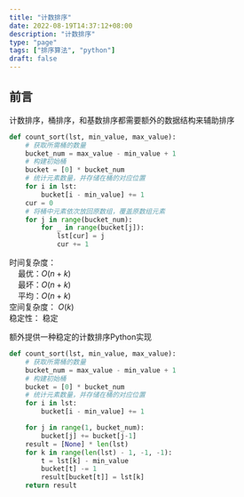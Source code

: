 ```yaml
---
title: "计数排序"
date: 2022-08-19T14:37:12+08:00
description: "计数排序"
type: "page"
tags: ["排序算法", "python"]
draft: false
---
```

## 前言  
计数排序，桶排序，和基数排序都需要额外的数据结构来辅助排序  

```python
def count_sort(lst, min_value, max_value):
    # 获取所需桶的数量
    bucket_num = max_value - min_value + 1
    # 构建初始桶
    bucket = [0] * bucket_num
    # 统计元素数量，并存储在桶的对应位置
    for i in lst:
        bucket[i - min_value] += 1
    cur = 0
    # 将桶中元素依次放回原数组，覆盖原数组元素
    for j in range(bucket_num):
        for _ in range(bucket[j]):
            lst[cur] = j
            cur += 1
```
时间复杂度：  
&nbsp; &nbsp; 最优：$O(n+k)$  
&nbsp; &nbsp; 最坏：$O(n+k)$   
&nbsp; &nbsp; 平均：$O(n+k)$   
空间复杂度： $O(k)$  
稳定性： 稳定

额外提供一种稳定的计数排序Python实现

```python
def count_sort(lst, min_value, max_value):
    # 获取所需桶的数量
    bucket_num = max_value - min_value + 1
    # 构建初始桶
    bucket = [0] * bucket_num
    # 统计元素数量，并存储在桶的对应位置
    for i in lst:
        bucket[i - min_value] += 1

    for j in range(1, bucket_num):
        bucket[j] += bucket[j-1]
    result = [None] * len(lst)
    for k in range(len(lst) - 1, -1, -1):
        t = lst[k] - min_value
        bucket[t] -= 1
        result[bucket[t]] = lst[k]
    return result

```